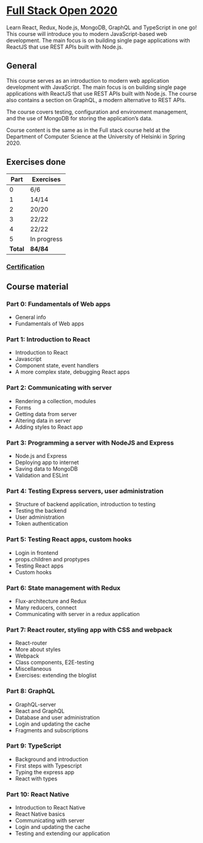# [Full Stack Open 2020](https://fullstackopen.com/en/)

Learn React, Redux, Node.js, MongoDB, GraphQL and TypeScript in one go! This course will introduce you to modern JavaScript-based web development. The main focus is on building single page applications with ReactJS that use REST APIs built with Node.js.

## General

This course serves as an introduction to modern web application development with JavaScript. The main focus is on building single page applications with ReactJS that use REST APIs built with Node.js. The course also contains a section on GraphQL, a modern alternative to REST APIs.

The course covers testing, configuration and environment management, and the use of MongoDB for storing the application’s data.

Course content is the same as in the Full stack course held at the Department of Computer Science at the University of Helsinki in Spring 2020.

## Exercises done

| Part      | Exercises   |
| --------- | ----------- |
| 0         | 6/6         |
| 1         | 14/14       |
| 2         | 20/20       |
| 3         | 22/22       |
| 4         | 22/22       |
| 5         | In progress |
| **Total** | **84/84**   |

### [Certification](https://studies.cs.helsinki.fi/stats/api/certificate/fullstackopen/en/8e49acee2465ae2b916270b0ef7a043a)

## Course material

### Part 0: Fundamentals of Web apps

- General info
- Fundamentals of Web apps

### Part 1: Introduction to React

- Introduction to React
- Javascript
- Component state, event handlers
- A more complex state, debugging React apps

### Part 2: Communicating with server

- Rendering a collection, modules
- Forms
- Getting data from server
- Altering data in server
- Adding styles to React app

### Part 3: Programming a server with NodeJS and Express

- Node.js and Express
- Deploying app to internet
- Saving data to MongoDB
- Validation and ESLint

### Part 4: Testing Express servers, user administration

- Structure of backend application, introduction to testing
- Testing the backend
- User administration
- Token authentication

### Part 5: Testing React apps, custom hooks

- Login in frontend
- props.children and proptypes
- Testing React apps
- Custom hooks

### Part 6: State management with Redux

- Flux-architecture and Redux
- Many reducers, connect
- Communicating with server in a redux application

### Part 7: React router, styling app with CSS and webpack

- React-router
- More about styles
- Webpack
- Class components, E2E-testing
- Miscellaneous
- Exercises: extending the bloglist

### Part 8: GraphQL

- GraphQL-server
- React and GraphQL
- Database and user administration
- Login and updating the cache
- Fragments and subscriptions

### Part 9: TypeScript

- Background and introduction
- First steps with Typescript
- Typing the express app
- React with types

### Part 10: React Native

- Introduction to React Native
- React Native basics
- Communicating with server
- Login and updating the cache
- Testing and extending our application

